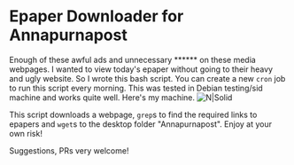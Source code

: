# Epaper Downloader for Annapurnapost
Enough of these awful ads and unnecessary ****** on these media webpages. I wanted to view today's epaper without going to their heavy and ugly website. So I wrote this bash script. You can create a new `cron` job to run this script every morning. This was tested in Debian testing/sid machine and works quite well. Here's my machine. 
![N|Solid](https://i.imgur.com/PuXS8sW.png)


This script downloads a webpage, `grep`s to find the required links to epapers and `wget`s to the desktop folder "Annapurnapost". Enjoy at your own risk!

Suggestions, PRs very welcome!
